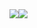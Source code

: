 
<div class ="profile" style="display:flex;justify-items: center; align-items: center;">
  <a class ="stats" href="https://gitstalk.netlify.app/hohuy852">
<img align="inherit" src="https://github-readme-stats.vercel.app/api?username=hohuy852&count_private=true&show_icons=true&theme=vue-dark">
</a>
<a class="most" href="https://gitstalk.netlify.app/hohuy852">
    <img align="inherit" src="https://github-readme-stats.vercel.app/api/top-langs/?username=hohuy852&theme=vue-dark">
</a>
</div>
